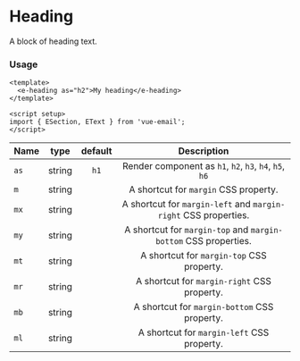 # Heading
A block of heading text.

### Usage

```vue
<template>
  <e-heading as="h2">My heading</e-heading>
</template>

<script setup>
import { ESection, EText } from 'vue-email';
</script>
```

| Name |  type  |  default |        Description        |
| ---- | :---:  |  :--:  | :-----------------------: |
|  `as`  | string |  `h1` | Render component as `h1`, `h2`, `h3`, `h4`, `h5`, `h6` |
| `m` | string |  | A shortcut for `margin` CSS property. |
| `mx` | string |  | A shortcut for `margin-left` and `margin-right` CSS properties. |
| `my` | string |  | A shortcut for `margin-top` and `margin-bottom` CSS properties. |
| `mt` | string |  | A shortcut for `margin-top` CSS property. |
| `mr` | string |  | A shortcut for `margin-right` CSS property. |
| `mb` | string |  | A shortcut for `margin-bottom` CSS property. |
| `ml` | string |  | A shortcut for `margin-left` CSS property. |
